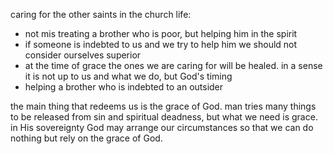caring for the other saints in the church life:
- not mis treating a brother who is poor, but helping him in the spirit
- if someone is indebted to us and we try to help him we should not consider ourselves superior
- at the time of grace the ones we are caring for will be healed. in a sense it is not up to us and what we do, but God's timing
- helping a brother who is indebted to an outsider

the main thing that redeems us is the grace of God. man tries many things to be
released from sin and spiritual deadness, but what we need is grace. in His
sovereignty God may arrange our circumstances so that we can do nothing but rely
on the grace of God.

